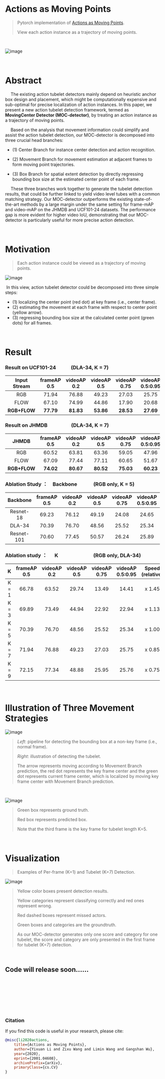 # Actions as Moving Points

> Pytorch implementation of [Actions as Moving Points](https://arxiv.org/abs/2001.04608).
>
>  View each action instance as a trajectory of moving points.

<br/>

![image](image/Pipeline.jpg)

<br/>

# Abstract    

​    &emsp;The existing action tubelet detectors mainly depend on heuristic anchor box design and placement, which might be computationally expensive and sub-optimal for precise localization of action instances. In this paper, we present a new action tubelet detection framework, termed as **MovingCenter Detector (MOC-detector)**, by treating an action instance as a trajectory of moving points. 

​    &emsp;Based on the analysis that movement information could simplify and assist the action tubelet detection, our MOC-detector is decomposed into three crucial head branches:

- (1) Center Branch for instance center detection and action recognition.

- (2) Movement Branch for movement estimation at adjacent frames to form moving point trajectories.

- (3) Box Branch for spatial extent detection by directly regressing bounding box size at the estimated center point of each frame. 

​    &emsp;These three branches work together to generate the tubelet detection results, that could be further linked to yield video level tubes with a common matching strategy. Our MOC-detector outperforms the existing state-of-the-art methods by a large margin under the same setting for frame-mAP and video-mAP on the JHMDB and UCF101-24 datasets. The performance gap is more evident for higher video IoU, demonstrating that our MOC-detector is particularly useful for more precise action detection.

<br/>

# Motivation

> Each action instance could be viewed as a trajectory of moving points. 

![image](image/Motivation.jpg)

​	In this view, action tubelet detector could be decomposed into three simple steps: 

- (1) localizing the center point (red dot) at key frame (i.e., center frame).
- (2) estimating the movement at each frame with respect to center point (yellow arrow).
- (3) regressing bounding box size at the calculated center point (green dots) for all frames. 

<br/>



# Result

### Result on UCF101-24 &ensp;	&emsp;&emsp;(DLA-34,  K = 7)

| Input Stream | frameAP 0.5 | videoAP 0.2 | videoAP 0.5 | videoAP 0.75 | videoAP 0.5:0.95 |
| :----------: | :---------: | :---------: | :---------: | :----------: | :--------------: |
|     RGB      |    71.94    |    76.88    |    49.23    |    27.03     |      25.75       |
|     FLOW     |    67.10    |    74.99    |    44.86    |    17.90     |      20.68       |
| **RGB+FLOW** |  **77.79**  |  **81.83**  |  **53.86**  |  **28.53**   |    **27.69**     |



### Result on JHMDB		&emsp;&emsp;&emsp;  &emsp; (DLA-34,  K = 7) 

|    JHMDB     | frameAP 0.5 | videoAP 0.2 | videoAP 0.5 | videoAP 0.75 | videoAP 0.5:0.95 |
| :----------: | :---------: | :---------: | :---------: | :----------: | :--------------: |
|     RGB      |    60.52    |    63.81    |    63.36    |    59.05     |      47.96       |
|     FLOW     |    67.09    |    77.44    |    77.11    |    60.65     |      51.67       |
| **RGB+FLOW** |  **74.02**  |  **80.67**  |  **80.52**  |  **75.03**   |    **60.23**     |



### Ablation Study ：&emsp;Backbone&emsp;&emsp;&emsp;	(RGB only,  K = 5)

|  Backbone  | frameAP 0.5 | videoAP 0.2 | videoAP 0.5 | videoAP 0.75 | videoAP 0.5:0.95 | Speed (relative) |
| :--------: | :---------: | :---------: | :---------: | :----------: | :--------------: | :--------------: |
| Resnet-18  |    69.23    |    76.12    |    49.19    |    24.08     |      24.65       |      x 1.55      |
|   DLA-34   |    70.39    |    76.70    |    48.56    |    25.52     |      25.34       |      x 1.00      |
| Resnet-101 |    70.60    |    77.45    |    50.57    |    26.24     |      25.89       |      x 0.92      |



### Ablation study ：     &emsp;   K&emsp;&emsp;&emsp;&emsp;&emsp;&emsp;&emsp;(RGB only,  DLA-34)

|   K   | frameAP 0.5 | videoAP 0.2 | videoAP 0.5 | videoAP 0.75 | videoAP 0.5:0.95 | Speed (relative) |
| :---: | :---------: | :---------: | :---------: | :----------: | :--------------: | :--------------: |
| K = 1 |    66.78    |    63.52    |    29.74    |    13.49     |      14.41       |      x 1.45      |
| K = 3 |    69.89    |    73.49    |    44.94    |    22.92     |      22.94       |      x 1.13      |
| K = 5 |    70.39    |    76.70    |    48.56    |    25.52     |      25.34       |      x 1.00      |
| K = 7 |    71.94    |    76.88    |    49.23    |    27.03     |      25.75       |      x 0.85      |
| K = 9 |    72.15    |    77.34    |    48.88    |    25.95     |      25.76       |      x 0.75      |

<br/>

# Illustration of Three Movement  Strategies

![image](image/Movement.jpg)

> *Left*: pipeline for detecting the bounding box at a non-key frame (i.e., normal frame).
>
> *Right*: illustration of detecting the tubelet.
>
> The arrow represents moving according to Movement Branch prediction, the red dot represents the key frame center and the green dot represents current frame center, which is localized by moving key frame center with Movement Branch prediction.

<br/>

![image](image/Movement_vis.jpg)

>Green box represents ground truth.
>
>Red box represents predicted box. 
>
>Note that the third frame is the key frame for tubelet length K=5.

<br/>

# Visualization


> Examples of Per-frame (K=1) and Tubelet (K=7) Detection.

![image](image/K_vision.jpg)

> Yellow color boxes present detection results.
>
>Yellow categories represent classifying correctly and red ones represent wrong. 
>
>Red dashed boxes represent missed actors.
>
> Green boxes and categories are the groundtruth.
>
>As our MOC-detector generates only one score and category for one tubelet, the score and category are only presented in the first frame for tubelet (K=7) detection.

<br/>



## Code will release soon......

<br/>

<br/>

<br/>

<br/>

<br/>

<br/>


### Citation
If you find this code is useful in your research, please cite:

```bibtex
@misc{li2020actions,
    title={Actions as Moving Points},
    author={Yixuan Li and Zixu Wang and Limin Wang and Gangshan Wu},
    year={2020},
    eprint={2001.04608},
    archivePrefix={arXiv},
    primaryClass={cs.CV}
}
```
